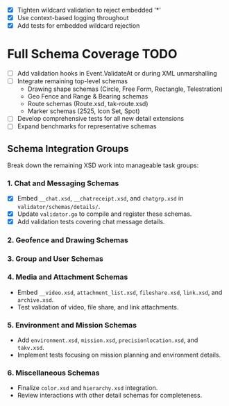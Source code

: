 - [x] Tighten wildcard validation to reject embedded '*'
- [x] Use context-based logging throughout
- [x] Add tests for embedded wildcard rejection
# Full Schema Coverage TODO
<!-- Remaining detail schemas have been embedded and compiled -->
- [ ] Add validation hooks in Event.ValidateAt or during XML unmarshalling
- [ ] Integrate remaining top-level schemas
  - Drawing shape schemas (Circle, Free Form, Rectangle, Telestration)
  - Geo Fence and Range & Bearing schemas
  - Route schemas (Route.xsd, tak-route.xsd)
  - Marker schemas (2525, Icon Set, Spot)
- [ ] Develop comprehensive tests for all new detail extensions
- [ ] Expand benchmarks for representative schemas

## Schema Integration Groups

Break down the remaining XSD work into manageable task groups:

### 1. Chat and Messaging Schemas
- [x] Embed `__chat.xsd`, `__chatreceipt.xsd`, and `chatgrp.xsd` in `validator/schemas/details/`.
- [x] Update `validator.go` to compile and register these schemas.
- [x] Add validation tests covering chat message details.

### 2. Geofence and Drawing Schemas
<!-- Completed -->

### 3. Group and User Schemas
<!-- Completed -->

### 4. Media and Attachment Schemas
- Embed `__video.xsd`, `attachment_list.xsd`, `fileshare.xsd`, `link.xsd`, and `archive.xsd`.
- Test validation of video, file share, and link attachments.

### 5. Environment and Mission Schemas
- Add `environment.xsd`, `mission.xsd`, `precisionlocation.xsd`, and `takv.xsd`.
- Implement tests focusing on mission planning and environment details.

### 6. Miscellaneous Schemas
- Finalize `color.xsd` and `hierarchy.xsd` integration.
- Review interactions with other detail schemas for completeness.
